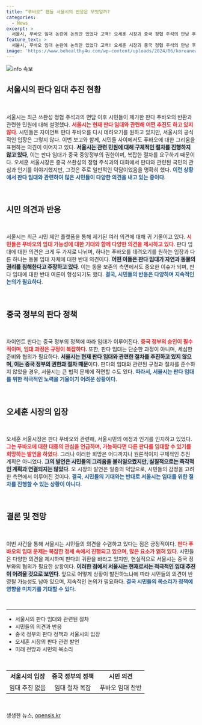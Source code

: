 ```yaml
---
title: “푸바오” 팬들 서울시의 반응은 무엇일까?
categories:
  - News
excerpt: >
  서울시, 푸바오 임대 논란에 논의만 있었다 고백! 오세훈 시장과 중국 정협 주석의 만남 후 시민들은 판다를 다시 데려올 수 있을지 촉각을 세우고 있지만, 서울시는 추진 계획이 없다고 밝혔습니다. 클릭해서 이 소식의 진실을 확인하세요!
feature_text: >
  서울시, 푸바오 임대 논란에 논의만 있었다 고백! 오세훈 시장과 중국 정협 주석의 만남 후 시민들은 판다를 다시 데려올 수 있을지 촉각을 세우고 있지만, 서울시는 추진 계획이 없다고 밝혔습니다. 클릭해서 이 소식의 진실을 확인하세요!
image: 'https://www.behealthy4u.com/wp-content/uploads/2024/06/koreanews.jpg'
---
```


<p><img src="https://www.behealthy4u.com/wp-content/uploads/2024/06/koreanews.jpg" alt="info 속보" /></p>

<h2 data-ke-size="size26">서울시의 판다 임대 추진 현황</h2>

<p data-ke-size="size16">&nbsp;</p>

<p>서울시는 최근 쓰촨성 정협 주석과의 면담 이후 시민들이 제기한 판다 푸바오의 반환과 관련한 민원에 대해 설명했다. <b><span style="color: #ee2323;">서울시는 현재 판다 임대와 관련해 어떤 추진도 하고 있지 않다</span></b>. 시민들은 자이언트 판다 푸바오를 다시 데려오기를 원하고 있지만, 서울시의 공식적인 입장은 그렇지 않다. 이번 보고와 함께, 시민들 사이에서도 푸바오에 대한 그리움을 표현하는 의견이 이어지고 있다. <b><span style="background-color: #21538527;">서울시는 관련 민원에 대해 구체적인 절차를 진행하지 않고 있다</span></b>, 이는 판다 임대가 중국 중앙정부의 권한이며, 복잡한 절차를 요구하기 때문이다. 오세훈 서울시장은 중국 쓰촨성의 정협 주석과의 대화에서 판다와 관련된 국민의 관심과 인기를 이야기했지만, 그것은 주로 일반적인 덕담이었음을 명확히 했다. <b><span style="color: #1a5490;">이런 상황에서 판다 임대와 관련하여 많은 시민들이 다양한 의견을 내고 있는 중이다</span></b>.</p>

<p data-ke-size="size16">&nbsp;</p>

<h2 data-ke-size="size26">시민 의견과 반응</h2>

<p data-ke-size="size16">&nbsp;</p>

<p>서울시는 최근 시민 제안 플랫폼을 통해 제기된 여러 의견에 대해 귀 기울이고 있다. <b><span style="color: #ee2323;">시민들은 푸바오의 임대 가능성에 대한 기대와 함께 다양한 의견을 제시하고 있다</span></b>. 판다 임대에 대한 의견은 크게 두 가지로 나뉘며, 하나는 푸바오를 데려오기를 원하는 입장과 다른 하나는 동물 임대 자체에 대한 반대 의견이다. <b><span style="background-color: #21538527;">어떤 이들은 판다 임대가 자연과 동물의 권리를 침해한다고 주장하고 있다</span></b>. 이는 동물 보존의 측면에서도 중요한 이슈가 되며, 판다 임대에 대한 반대 여론이 형성되기도 했다. <b><span style="color: #1a5490;">결국, 시민들의 반응은 다양하며 지속적인 논의가 필요하다</span></b>.</p>

<p data-ke-size="size16">&nbsp;</p>

<h2 data-ke-size="size26">중국 정부의 판다 정책</h2>

<p data-ke-size="size16">&nbsp;</p>

<p>자이언트 판다는 중국 정부의 정책에 따라 임대가 이루어진다. <b><span style="color: #ee2323;">중국 정부의 승인이 필수적이며, 임대 과정은 규정이 복잡하다</span></b>. 또한, 판다 임대는 단순한 과정이 아니며, 세심한 준비와 협의가 필요하다. <b><span style="background-color: #21538527;">서울시는 현재 판다 임대와 관련한 절차를 추진하고 있지 않으며, 이는 중국 정부의 권한과 절차 때문</span></b>이다. 판다의 임대와 관련된 규정과 절차를 준수하지 않았을 경우, 서울시는 큰 법적 문제에 직면할 수도 있다. <b><span style="color: #1a5490;">따라서, 서울시는 판다 임대를 위한 적극적인 노력을 기울이기 어려운 상황이다</span></b>.</p>

<p data-ke-size="size16">&nbsp;</p>

<h2 data-ke-size="size26">오세훈 시장의 입장</h2>

<p data-ke-size="size16">&nbsp;</p>

<p>오세훈 서울시장은 판다 푸바오와 관련해, 서울시민의 애정과 인기를 인지하고 있었다. <b><span style="color: #ee2323;">그는 푸바오에 대한 대중의 관심을 언급하며, 가능하다면 다른 판다를 임대할 수 있기를 희망하는 발언을 하였다</span></b>. 그러나 이러한 희망은 어디까지나 원론적이지 구체적인 추진 계획은 아니었다. <b><span style="background-color: #21538527;">그의 발언은 시민들의 그리움을 불러일으켰지만, 실질적으로는 즉각적인 계획과 연결되지는 않았다</span></b>. 오 시장의 발언은 일종의 덕담으로, 시민들의 감정을 고려한 측면에서 이루어진 것이다. <b><span style="color: #1a5490;">결국, 시민들의 기대와는 반대로 서울시는 임대를 위한 절차를 진행할 수 있는 상황이 아니다</span></b>.</p>

<p data-ke-size="size16">&nbsp;</p>

<h2 data-ke-size="size26">결론 및 전망</h2>

<p data-ke-size="size16">&nbsp;</p>

<p>이번 사건을 통해 서울시는 시민들의 의견을 수렴하고 있다는 점은 긍정적이다. <b><span style="color: #ee2323;">판다 푸바오의 임대 문제는 복잡한 정세 속에서 진행되고 있으며, 많은 요소가 얽혀 있다</span></b>. 시민들은 다양한 의견을 제시하며 판다의 귀환을 바라고 있지만, 현실적으로 서울시는 중국 정부와의 협의가 필요한 상황이다. <b><span style="background-color: #21538527;">이러한 점에서 서울시는 현재로서는 적극적인 임대 추진이 어려울 것으로 보인다</span></b>. 앞으로 어떻게 상황이 발전하느냐에 따라 시민들의 의견이 반영될 가능성도 남아 있으며, 지속적인 논의가 필요하다. <b><span style="color: #1a5490;">결국 시민들의 목소리가 정책에 영향을 미치기를 기대할 수 있다</span></b>.</p>

<p data-ke-size="size16">&nbsp;</p> 

<hr />

<ul>
    <li>서울시의 판다 임대와 관련된 절차</li>
    <li>시민들의 의견과 반응</li>
    <li>중국 정부의 판다 정책과 서울시의 입장</li>
    <li>오세훈 시장의 판다 관련 발언</li>
    <li>미래 전망과 시민의 목소리</li>
</ul>

<p data-ke-size="size16">&nbsp;</p>

<table style="width: 100%; border-collapse: collapse;">
    <tr>
        <td style="text-align: center; height: 17px;"><b>서울시의 입장</b></td>
        <td style="text-align: center; height: 17px;"><b>중국 정부의 정책</b></td>
        <td style="text-align: center; height: 17px;"><b>시민 의견</b></td>
    </tr>
    <tr>
        <td style="text-align: center; height: 17px;">임대 추진 없음</td>
        <td style="text-align: center; height: 17px;">임대 절차 복잡</td>
        <td style="text-align: center; height: 17px;">푸바오 임대 찬반</td>
    </tr>
</table>

<p data-ke-size="size16">&nbsp;</p>
생생한 뉴스, <a href="https://opensis.kr" rel="dofollow">opensis.kr</a>


